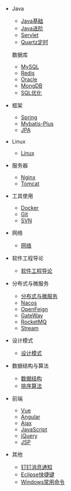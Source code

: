 
* Java
  - [Java基础](./docs/Java基础.md)
  - [Java进阶](./docs/Java进阶.md)
  - [Servlet](./docs/Servlet.md)
  - [Quartz定时](./docs/Quartz定时.md)
  
  数据库
  - [MySQL](./docs/MySQL.md)
  - [Redis](./docs/Redis数据库.md)
  - [Oracle](./docs/Oracle.md)
  - [MongDB](./docs/MongDB.md)
  - [SQL优化](./docs/SQL优化.md)
* 框架
  * [Spring](./docs/Spring.md)
  * [Mybatis-Plus](./docs/Mybatis-Plus.md)
  * [JPA](./docs/JPA.md)
  
* Linux
  
  - [Linux](./docs/Linux.md)
  
* 服务器
  - [Nginx](./docs/Nginx.md)
  - [Tomcat](./docs/Tomcat.md)
  
* 工具使用
  - [Docker](./docs/Docker.md)
  - [Git](./docs/Git.md)
  - [SVN](./docs/SVN.md)
  
* 网络
  
  - [网络](./docs/网络.md)
  
* 软件工程导论
  
  - [软件工程导论](./docs/软件工程导论.md)
  
* 分布式与微服务
  - [分布式与微服务](./docs/分布式.md)
  - [Nacos](./docs/Nacos.md)
  - [OpenFeign](./docs/OpenFeign.md)
  - [GateWay](./docs/GateWay.md)
  - [RocketMQ](./docs/RocketMQ.md)
  - [Stream](./docs/Stream.md)
  
* 设计模式
  
  - [设计模式](./docs/设计模式.md)
  
* 数据结构与算法
  - [数据结构](./docs/数据结构.md)
  - [排序算法](./docs/排序算法.md)
  
* 前端
  - [Vue](./docs/Vue.md)
  - [Angular](./docs/Angular.md)
  - [Ajax](./docs/Ajax学习.md)
  - [JavaScript](./docs/JS.md)
  - [jQuery](./docs/jQuery学习.md)
  - [JSP](./docs/JSP.md)
  
* 其他
  - [钉钉消息通知](./docs/钉钉消息通知.md)
  - [Eclipse快捷键](./docs/Eclipse快捷键及代码规范.md)
  - [Windows常用命令](./docs/Windows常用运行命令.md)
